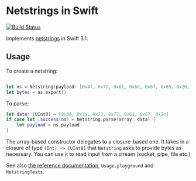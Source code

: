 # Netstrings in Swift

[![Build Status](https://travis-ci.org/juri/swift-netstring.svg?branch=master)](https://travis-ci.org/juri/swift-netstring)

Implements [netstrings](https://cr.yp.to/proto/netstrings.txt) in Swift 3.1.

## Usage

To create a netstring:

```swift

let ns = Netstring(payload: [0x4f, 0x72, 0x61, 0x6e, 0x67, 0x65, 0x20, 0x4d, 0x65, 0x6e, 0x61, 0x63, 0x65])
let bytes = ns.export()
```

To parse:

```swift
let data: [UInt8] = [0x34, 0x3a, 0x73, 0x77, 0x61, 0x67, 0x2c]
if case let .success(ns) = Netstring.parse(array: data) {
    let payload = ns.payload
}
```

The array-based constructor delegates to a closure-based one. It takes in a closure of type `(Int) -> [UInt8]` that `Netstring` asks to provide bytes as necessary. You can use it to read input from a stream (socket, pipe, file etc.)

See also [the reference documentation](https://juri.github.io/swift-netstring/), `Usage.playground` and `NetstringTests`.

